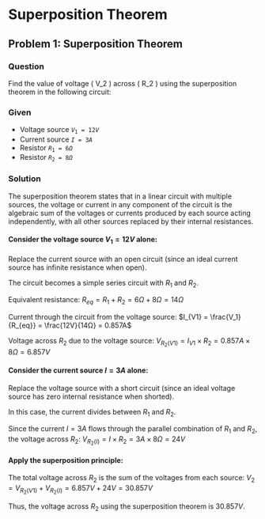 # Superposition Theorem

## Problem 1: Superposition Theorem

### Question
Find the value of voltage \( V_2 \) across \( R_2 \) using the superposition theorem in the following circuit:

### Given
- Voltage source <code>$V_1 = 12V$</code>
- Current source <code>$I = 3A$</code>
- Resistor <code>$R_1 = 6Ω$</code>
- Resistor <code>$R_2 = 8Ω$</code>

### Solution
The superposition theorem states that in a linear circuit with multiple sources, the voltage or current in any component of the circuit is the algebraic sum of the voltages or currents produced by each source acting independently, with all other sources replaced by their internal resistances.

#### Consider the voltage source $V_1 = 12V$ alone:

Replace the current source with an open circuit (since an ideal current source has infinite resistance when open).

The circuit becomes a simple series circuit with $R_1$ and $R_2$.

Equivalent resistance:
$R_{eq} = R_1 + R_2 = 6Ω + 8Ω = 14Ω$

Current through the circuit from the voltage source:
$I_{V1} = \frac{V_1}{R_{eq}} = \frac{12V}{14Ω} = 0.857A$

Voltage across $R_2$ due to the voltage source:
$V_{R_2(V1)} = I_{V1} \times R_2 = 0.857A \times 8Ω = 6.857V$

#### Consider the current source $I = 3A$ alone:

Replace the voltage source with a short circuit (since an ideal voltage source has zero internal resistance when shorted).

In this case, the current divides between $R_1$ and $R_2$.

Since the current $I = 3A$ flows through the parallel combination of $R_1$ and $R_2$, the voltage across $R_2$:
$V_{R_2(I)} = I \times R_2 = 3A \times 8Ω = 24V$

#### Apply the superposition principle:

The total voltage across $R_2$ is the sum of the voltages from each source:
$V_2 = V_{R_2(V1)} + V_{R_2(I)} = 6.857V + 24V = 30.857V$

Thus, the voltage across $R_2$ using the superposition theorem is $30.857V$.
